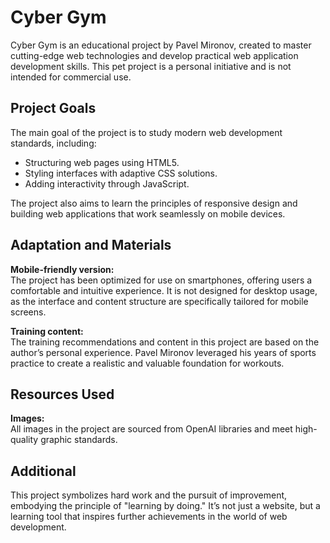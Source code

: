 # Cyber Gym

Cyber Gym is an educational project by Pavel Mironov, created to master cutting-edge web technologies and develop practical web application development skills. This pet project is a personal initiative and is not intended for commercial use.

## Project Goals

The main goal of the project is to study modern web development standards, including:

- Structuring web pages using HTML5.
- Styling interfaces with adaptive CSS solutions.
- Adding interactivity through JavaScript.

The project also aims to learn the principles of responsive design and building web applications that work seamlessly on mobile devices.

## Adaptation and Materials

**Mobile-friendly version:**  
The project has been optimized for use on smartphones, offering users a comfortable and intuitive experience. It is not designed for desktop usage, as the interface and content structure are specifically tailored for mobile screens.

**Training content:**  
The training recommendations and content in this project are based on the author’s personal experience. Pavel Mironov leveraged his years of sports practice to create a realistic and valuable foundation for workouts.

## Resources Used

**Images:**  
All images in the project are sourced from OpenAI libraries and meet high-quality graphic standards.

**Additional**  
---

This project symbolizes hard work and the pursuit of improvement, embodying the principle of "learning by doing." It’s not just a website, but a learning tool that inspires further achievements in the world of web development.
